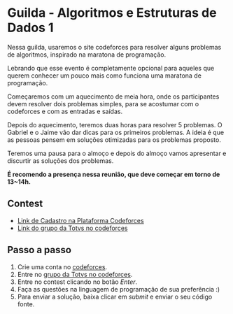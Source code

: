 # Guilda - Algoritmos e Estruturas de Dados 1

Nessa guilda, usaremos o site codeforces para resolver alguns problemas de algoritmos, inspirado na maratona de programação. 

Lebrando que esse evento é completamente opcional para aqueles que querem conhecer um pouco mais como funciona uma maratona de programação.

Começaremos com um aquecimento de meia hora, onde os participantes devem resolver dois problemas simples, para se acostumar com o codeforces e com as entradas e saídas.

Depois do aquecimento, teremos duas horas para resolver 5 problemas. O Gabriel e o Jaime vão dar dicas para os primeiros problemas. A ideia é que as pessoas pensem em soluções otimizadas para os problemas proposto.

Teremos uma pausa para o almoço e depois do almoço vamos apresentar e discurtir as soluções dos problemas. 

**É recomendo a presença nessa reunião, que deve começar em torno de 13~14h.**

## Contest

* [Link de Cadastro na Plataforma Codeforces](https://codeforces.com/register)
* [Link do grupo da Totvs no codeforces](https://codeforces.com/group/LIGCFyqe3m/contests)

## Passo a passo
1. Crie uma conta no [codeforces](https://codeforces.com/register).
2. Entre no [grupo da Totvs no codeforces](https://codeforces.com/group/LIGCFyqe3m/contests).
3. Entre no contest clicando no botão *Enter*.
4. Faça as questões na linguagem de programação de sua preferência :) 
5. Para enviar a solução, baixa clicar em *submit* e enviar o seu código fonte.